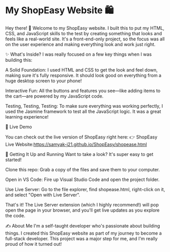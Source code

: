# My ShopEasy Website 🛍️
Hey there! 👋 Welcome to my ShopEasy website. I built this to put my HTML, CSS, and JavaScript skills to the test by creating something that looks and feels like a real-world site. It's a front-end-only project, so the focus was all on the user experience and making everything look and work just right.

✨ What's Inside?
I was really focused on a few key things when I was building this:

A Solid Foundation: I used HTML and CSS to get the look and feel down, making sure it's fully responsive. It should look good on everything from a huge desktop screen to your phone!

Interactive Fun: All the buttons and features you see—like adding items to the cart—are powered by my JavaScript code.

Testing, Testing, Testing: To make sure everything was working perfectly, I used the Jasmine framework to test all the JavaScript logic. It was a great learning experience!

🚀 Live Demo

You can check out the live version of ShopEasy right here:
👉 ShopEasy Live Website:https://samyak-j21.github.io/ShopEasy/shopease.html

🚀 Getting It Up and Running
Want to take a look? It's super easy to get started!

Clone this repo: Grab a copy of the files and save them to your computer.

Open in VS Code: Fire up Visual Studio Code and open the project folder.

Use Live Server: Go to the file explorer, find shopease.html, right-click on it, and select "Open with Live Server".

That's it! The Live Server extension (which I highly recommend!) will pop open the page in your browser, and you'll get live updates as you explore the code.

✍️ About Me
I'm a self-taught developer who's passionate about building things. I created this ShopEasy website as part of my journey to become a full-stack developer. This project was a major step for me, and I'm really proud of how it turned out!
